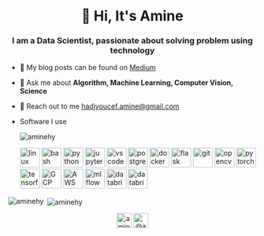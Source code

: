 

<h1 align="center">👋 Hi, It's Amine</h1>
<h3 align="center"> I am a Data Scientist, passionate about solving problem using technology</h3>

- 📝 My blog posts can be found on [Medium](https://amine-hy.medium.com/)
- 💬 Ask me about **Algorithm, Machine Learning, Computer Vision, Science**
- 📧 Reach out to me [hadjyoucef.amine@gmail.com](mailto:hadjyoucef.amine@gmail.com)
- Software I use

  <p align="left"> <img src="[https://komarev.com/ghpvc/?username=aminehy](https://komarev.com/ghpvc/?username=aminehy)" alt="aminehy" /> </p>

    <p align="left">
    <img src="[https://www.vectorlogo.zone/logos/linux/linux-ar21.svg](https://www.vectorlogo.zone/logos/linux/linux-ar21.svg)" alt="linux" height="40"/>
    <img src="[https://www.vectorlogo.zone/logos/gnu_bash/gnu_bash-official.svg](https://www.vectorlogo.zone/logos/gnu_bash/gnu_bash-official.svg)" alt="bash" height="40"/>
    <img src="[https://www.vectorlogo.zone/logos/python/python-official.svg](https://www.vectorlogo.zone/logos/python/python-official.svg)" alt="python" height="40"/>
    <img src="[https://www.vectorlogo.zone/logos/jupyter/jupyter-ar21.svg](https://www.vectorlogo.zone/logos/jupyter/jupyter-ar21.svg)" alt="jupyter" height="40"/>
    <img src="[https://www.vectorlogo.zone/logos/visualstudio_code/visualstudio_code-ar21.svg](https://www.vectorlogo.zone/logos/visualstudio_code/visualstudio_code-ar21.svg)" alt="vscode" height="40"/>
    <img src="[https://www.vectorlogo.zone/logos/postgresql/postgresql-ar21.svg](https://www.vectorlogo.zone/logos/postgresql/postgresql-ar21.svg)" alt="postgreSQL" height="40"/>
    <img src="[https://www.vectorlogo.zone/logos/docker/docker-official.svg](https://www.vectorlogo.zone/logos/docker/docker-official.svg)" alt="docker" height="40"/>
    <img src="[https://www.vectorlogo.zone/logos/pocoo_flask/pocoo_flask-ar21.svg](https://www.vectorlogo.zone/logos/pocoo_flask/pocoo_flask-ar21.svg)" alt="flask" height="40"/>
    <img src="[https://www.vectorlogo.zone/logos/git-scm/git-scm-icon.svg](https://www.vectorlogo.zone/logos/git-scm/git-scm-icon.svg)" alt="git" height="40"/>
    <img src="[https://www.vectorlogo.zone/logos/opencv/opencv-ar21.svg](https://www.vectorlogo.zone/logos/opencv/opencv-ar21.svg)" alt="opencv" height="40"/>
    <img src="[https://www.vectorlogo.zone/logos/pytorch/pytorch-icon.svg](https://www.vectorlogo.zone/logos/pytorch/pytorch-icon.svg)" alt="pytorch" height="40"/>
    <img src="[https://www.vectorlogo.zone/logos/tensorflow/tensorflow-ar21.svg](https://www.vectorlogo.zone/logos/tensorflow/tensorflow-ar21.svg)" alt="tensorflow" height="40"/>
    <img src="[https://www.vectorlogo.zone/logos/google_cloud/google_cloud-ar21.svg](https://www.vectorlogo.zone/logos/google_cloud/google_cloud-ar21.svg)" alt="GCP" height="40"/>
    <img src="[https://www.vectorlogo.zone/logos/amazon_aws/amazon_aws-ar21.svg](https://www.vectorlogo.zone/logos/amazon_aws/amazon_aws-ar21.svg)" alt="AWS" height="40"/>
    <img src="[https://www.mlflow.org/docs/latest/_static/MLflow-logo-final-black.png](https://www.mlflow.org/docs/latest/_static/MLflow-logo-final-black.png)" alt="mlflow" height="40"/>
    <img src="[https://www.vectorlogo.zone/logos/databricks/databricks-ar21.svg](https://www.vectorlogo.zone/logos/databricks/databricks-ar21.svg)" alt="databricks" height="40"/>
    <img src="[https://www.vectorlogo.zone/logos/microsoft_azure/microsoft_azure-ar21.svg](https://www.vectorlogo.zone/logos/microsoft_azure/microsoft_azure-ar21.svg)" alt="databricks" height="40"/>
    
    </p>
    

<p>
<img align="left" src="[https://github-readme-stats.vercel.app/api/top-langs/?username=aminehy&layout=compact&hide=html](https://github-readme-stats.vercel.app/api/top-langs/?username=aminehy&layout=compact&hide=html)" alt="aminehy" />
</p>

<p> <img align="center" src="[https://github-readme-stats.vercel.app/api?username=aminehy&show_icons=true](https://github-readme-stats.vercel.app/api?username=aminehy&show_icons=true)" alt="aminehy" /></p>

<p align="center">
<a href="[https://linkedin.com/in/aminehy](https://linkedin.com/in/aminehy)" target="blank"><img align="center" src="[https://cdn.jsdelivr.net/npm/simple-icons@3.0.1/icons/linkedin.svg](https://cdn.jsdelivr.net/npm/simple-icons@3.0.1/icons/linkedin.svg)" alt="aminehy" height="30" width="30" /></a>
<a href="[https://amine-hy.medium.com/](https://amine-hy.medium.com/)" target="blank"><img align="center" src="[https://cdn.jsdelivr.net/npm/simple-icons@3.0.1/icons/medium.svg](https://cdn.jsdelivr.net/npm/simple-icons@3.0.1/icons/medium.svg)" alt="@amine_hy" height="30" width="30" /></a>
</p>

